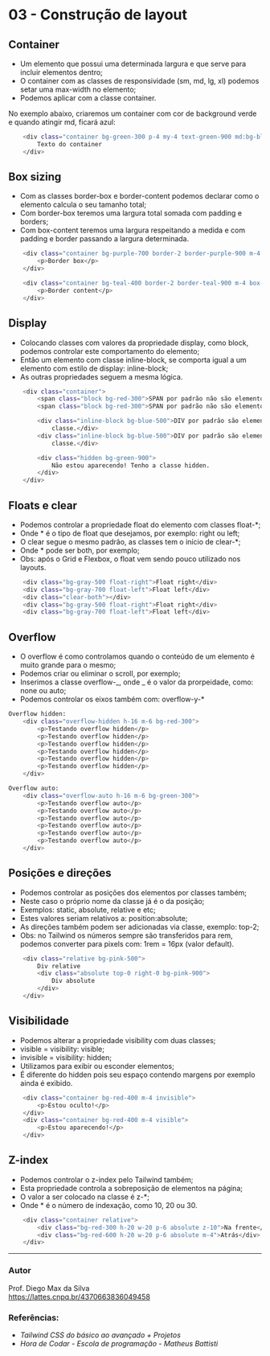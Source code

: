 # 03 - Construção de layout

## Container

- Um elemento que possui uma determinada largura e que serve para incluir elementos dentro;
- O container com as classes de responsividade (sm, md, lg, xl) podemos setar uma max-width no elemento;
- Podemos aplicar com a classe container.

No exemplo abaixo, criaremos um container com cor de background verde e quando atingir md, ficará azul:

```bash
    <div class="container bg-green-300 p-4 my-4 text-green-900 md:bg-blue-300 md:text-blue-900">
        Texto do container
    </div>
```

## Box sizing

- Com as classes border-box e border-content podemos declarar como o elemento calcula o seu tamanho total;
- Com border-box teremos uma largura total somada com padding e borders;
- Com box-content teremos uma largura respeitando a medida e com padding e border passando a largura determinada.

```bash
    <div class="container bg-purple-700 border-2 border-purple-900 m-4 border-box p-10">
        <p>Border box</p>
    </div>

    <div class="container bg-teal-400 border-2 border-teal-900 m-4 box-content p-10">
        <p>Border content</p>
    </div>
```

## Display

- Colocando classes com valores da propriedade display, como block, podemos controlar este comportamento do elemento;
- Então um elemento com classe inline-block, se comporta igual a um elemento com estilo de display: inline-block;
- As outras propriedades seguem a mesma lógica.

```bash
    <div class="container">
        <span class="block bg-red-300">SPAN por padrão não são elementos de bloco. Se tornaram pela classe.</span>
        <span class="block bg-red-300">SPAN por padrão não são elementos de bloco. Se tornaram pela classe.</span>

        <div class="inline-block bg-blue-500">DIV por padrão são elementos de bloco. Se tornaram inline-block pela
            classe.</div>
        <div class="inline-block bg-blue-500">DIV por padrão são elementos de bloco. Se tornaram inline-block pela
            classe.</div>

        <div class="hidden bg-green-900">
            Não estou aparecendo! Tenho a classe hidden.
        </div>
    </div>
```

## Floats e clear

- Podemos controlar a propriedade float do elemento com classes float-\*;
- Onde \* é o tipo de float que desejamos, por exemplo: right ou left;
- O clear segue o mesmo padrão, as classes tem o início de clear-\*;
- Onde \* pode ser both, por exemplo;
- Obs: após o Grid e Flexbox, o float vem sendo pouco utilizado nos layouts.

```bash
    <div class="bg-gray-500 float-right">Float right</div>
    <div class="bg-gray-700 float-left">Float left</div>
    <div class="clear-both"></div>
    <div class="bg-gray-500 float-right">Float right</div>
    <div class="bg-gray-700 float-left">Float left</div>
```

## Overflow

- O overflow é como controlamos quando o conteúdo de um elemento é muito grande para o mesmo;
- Podemos criar ou eliminar o scroll, por exemplo;
- Inserimos a classe overflow-_, onde _ é o valor da prorpeidade, como: none ou auto;
- Podemos controlar os eixos também com: overflow-y-\*

```bash
Overflow hidden:
    <div class="overflow-hidden h-16 m-6 bg-red-300">
        <p>Testando overflow hidden</p>
        <p>Testando overflow hidden</p>
        <p>Testando overflow hidden</p>
        <p>Testando overflow hidden</p>
        <p>Testando overflow hidden</p>
        <p>Testando overflow hidden</p>
    </div>
```

```bash
Overflow auto:
    <div class="overflow-auto h-16 m-6 bg-green-300">
        <p>Testando overflow auto</p>
        <p>Testando overflow auto</p>
        <p>Testando overflow auto</p>
        <p>Testando overflow auto</p>
        <p>Testando overflow auto</p>
        <p>Testando overflow auto</p>
    </div>
```

## Posições e direções

- Podemos controlar as posições dos elementos por classes também;
- Neste caso o próprio nome da classe já é o da posição;
- Exemplos: static, absolute, relative e etc;
- Estes valores seriam relativos a: position:absolute;
- As direções também podem ser adicionadas via classe, exemplo: top-2;
- Obs: no Tailwind os números sempre são transferidos para rem, podemos converter para pixels com: 1rem = 16px (valor default).

```bash
    <div class="relative bg-pink-500">
        Div relative
        <div class="absolute top-0 right-0 bg-pink-900">
            Div absolute
        </div>
    </div>
```

## Visibilidade

- Podemos alterar a propriedade visibility com duas classes;
- visible = visibility: visible;
- invisible = visibility: hidden;
- Utilizamos para exibir ou esconder elementos;
- É diferente do hidden pois seu espaço contendo margens por exemplo ainda é exibido.

```bash
    <div class="container bg-red-400 m-4 invisible">
        <p>Estou oculto!</p>
    </div>
    <div class="container bg-red-400 m-4 visible">
        <p>Estou aparecendo!</p>
    </div>
```

## Z-index

- Podemos controlar o z-index pelo Tailwind também;
- Esta propriedade controla a sobreposição de elementos na página;
- O valor a ser colocado na classe é z-*;
- Onde * é o número de indexação, como 10, 20 ou 30.

```bash
    <div class="container relative">
        <div class="bg-red-300 h-20 w-20 p-6 absolute z-10">Na frente</div>
        <div class="bg-red-600 h-20 w-20 p-6 absolute m-4">Atrás</div>
    </div>
```

<hr>

### Autor

Prof. Diego Max da Silva<br>
https://lattes.cnpq.br/4370663836049458

### Referências:

- _Tailwind CSS do básico ao avançado + Projetos_
- _Hora de Codar - Escola de programação - Matheus Battisti_
